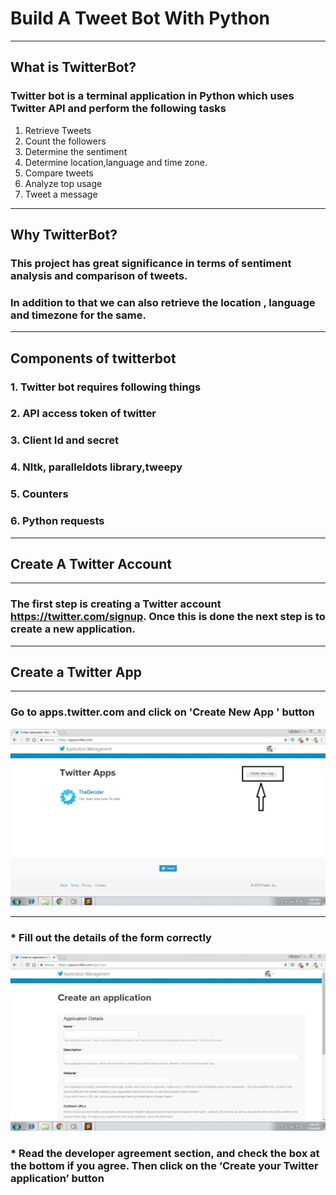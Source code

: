 #                               Build A Tweet Bot With Python
--------------------------------------------------------------------------------------------------------
## What is TwitterBot?
### Twitter bot is a terminal application in Python which uses Twitter API and perform the following tasks
1. Retrieve Tweets
2. Count the followers
3. Determine the sentiment
4. Determine location,language and time zone.
5. Compare tweets 
6. Analyze top usage 
7. Tweet a message 

------------------------------------------------------------------------------------------------------

## Why TwitterBot?
### This project has great significance in terms of sentiment analysis and comparison of tweets.
### In addition to that we can also retrieve the location , language and timezone for the same.

------------------------------------------------------------------------------------------------------
## Components of twitterbot
### 1. Twitter bot requires following things
### 2. API access token of twitter
### 3. Client Id and secret
### 4. Nltk, paralleldots library,tweepy
### 5. Counters
### 6. Python requests

-----------------------------------------------------------------------------------------------------

##  Create A Twitter Account
----------------------------------------------------------------------------------------------------

### The first step is creating a Twitter account https://twitter.com/signup. Once this is done the next step is to create a new application.

----------------------------------------------------------------------------------------------------

## Create a Twitter App
--------------------------------------------------------------------------------------------------
### Go to apps.twitter.com and click on 'Create New App ' button


![Image of create new app](start.PNG)

-----------------------------------------------------------------------------------------------
### * Fill out the details of the form correctly

![Image of create new app](start1.PNG)

### * Read the developer agreement section, and check the box at the bottom if you agree. Then click on the ‘Create your Twitter application’ button